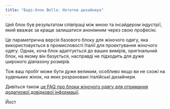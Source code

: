 ```yaml
---
title: "Боді-блок Bella: Нотатки дизайнера"
---
```


Цей блок був результатом співпраці між мною та інсайдером індустрії, який вважає за краще залишатися анонімним через свою професію.

Це параметрична версія базового блоку для жіночого одягу, яка використовується в промисловості Італії для проектування жіночого одягу. Однак, хоча блок адаптується до ваших вимірів, оригінальний блок, на якому він базується, насправді не підходить для дуже широкого діапазону розмірів.

Тож ваш пробіг може бути дуже великим, особливо якщо ви не схожі на худеньких жінок, на яких розраховані італійські дизайнери.

Дивіться також [це FAQ про блоки жіночого одягу для отримання додаткової довідкової інформації](/docs/faq/womenswear-blocks).

Йост


